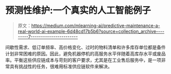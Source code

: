 # 预测性维护:一个真实的人工智能例子

> 原文：<https://medium.com/mlearning-ai/predictive-maintenance-a-real-world-ai-example-6d48cd17b5b6?source=collection_archive---------7----------------------->

间歇性需求、低订单频率、高价格变化、过时的物料清单和许多库存单位都是备件计划非常困难的原因。因此，避免机器停机的高服务水平伴随着高库存水平或废品率。平衡这些供应链成本与苛刻的客户要求，尤其是在工业售后服务中，是一项非常具有挑战性的任务，很难用标准供应链软件来解决。
